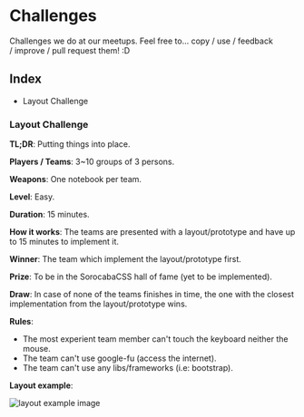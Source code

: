 # Challenges
Challenges we do at our meetups. Feel free to... copy / use / feedback / improve / pull request them! :D

## Index
- Layout Challenge

### Layout Challenge
**TL;DR**: Putting things into place.

**Players / Teams**: 3~10 groups of 3 persons.

**Weapons**: One notebook per team.

**Level**: Easy.

**Duration**: 15 minutes.

**How it works**: The teams are presented with a layout/prototype and have up to 15 minutes to implement it.

**Winner**: The team which implement the layout/prototype first.

**Prize**: To be in the SorocabaCSS hall of fame (yet to be implemented). 

**Draw**: In case of none of the teams finishes in time, the one with the closest implementation from the layout/prototype wins.

**Rules**:
- The most experient team member can't touch the keyboard neither the mouse.
- The team can't use google-fu (access the internet).
- The team can't use any libs/frameworks (i.e: bootstrap).


**Layout example**:

![layout example image](http://www.experienceux.co.uk/wp-content/uploads/2015/06/wireframe_example_large.jpg)

